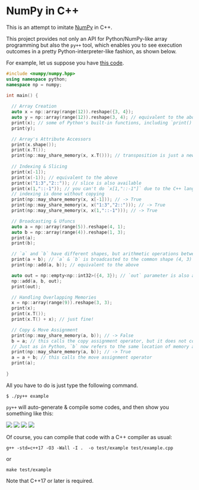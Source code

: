 # NumPy in C++

This is an attempt to imitate [NumPy](https://numpy.org/) in C++.

This project provides not only an API for Python/NumPy-like array programming but also the `py++` tool, which enables you to see execution outcomes in a pretty Python-interpreter-like fashion, as shown below.

For example, let us suppose you have [this code](https://github.com/RyotaUshio/numpy/blob/main/test/example.cpp).

```c++
#include <numpy/numpy.hpp>
using namespace python;
namespace np = numpy;

int main() {
  
  // Array Creation
  auto x = np::array(range(12)).reshape({3, 4});
  auto y = np::array(range(12)).reshape(3, 4); // equivalent to the above
  print(x); // some of Python's built-in functions, including `print()`, are supported
  print(y);

  // Array's Attribute Accessors
  print(x.shape());
  print(x.T());
  print(np::may_share_memory(x, x.T())); // transposition is just a new "view"
  
  // Indexing & Slicing
  print(x[-1]);
  print(x(-1)); // equivalent to the above
  print(x("1:3","2::")); // slice is also available
  print(x(1,"::-1")); // you can't do `x[1,"::-1"]` due to the C++ language specification
  // indexing is done without copying
  print(np::may_share_memory(x, x[-1])); // -> True
  print(np::may_share_memory(x, x("1:3","2::"))); // -> True
  print(np::may_share_memory(x, x(1,"::-1"))); // -> True

  // Broadcasting & Ufuncs
  auto a = np::array(range(5)).reshape(4, 1);
  auto b = np::array(range(4)).reshape(1, 3);
  print(a);
  print(b);

  // `a` and `b` have different shapes, but arithmetic operations between them are possible.
  print(a + b); // `a` & `b` is broadcasted to the common shape (4, 3) in the internal of `np::add()`
  print(np::add(a, b)); // equivalent to the above

  auto out = np::empty<np::int32>({4, 3}); // `out` parameter is also available, just as the original NumPy!
  np::add(a, b, out);
  print(out);

  // Handling Overlapping Memories
  x = np::array(range(9)).reshape(3, 3);
  print(x);
  print(x.T());
  print(x.T() + x); // just fine!

  // Copy & Move Assignment
  print(np::may_share_memory(a, b)); // -> False
  b = a; // this calls the copy assignment operator, but it does not copy the contents of the array.
  // Just as in Python, `b` now refers to the same location of memory as `a`.
  print(np::may_share_memory(a, b)); // -> True
  a = a + b; // this calls the move assignment operator
  print(a);
  
}

```

All you have to do is just type the following command.
```
$ ./py++ example
```
`py++` will auto-generate & compile some codes, and then show you something like this:

![](https://github.com/RyotaUshio/numpy/blob/main/fig/py++1.png?raw=true)
![](https://github.com/RyotaUshio/numpy/blob/main/fig/py++2.png?raw=true)
![](https://github.com/RyotaUshio/numpy/blob/main/fig/py++3.png?raw=true)
![](https://github.com/RyotaUshio/numpy/blob/main/fig/py++4.png?raw=true)

Of course, you can compile that code with a C++ compiler as usual:

```
g++ -std=c++17 -O3 -Wall -I .  -o test/example test/example.cpp
```

or

```
make test/example
```

Note that C++17 or later is required.